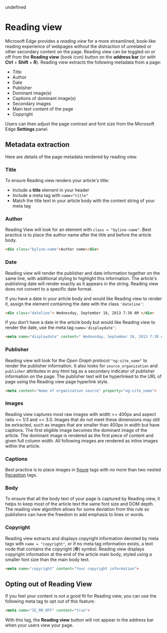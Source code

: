 undefined
# Reading view

Microsoft Edge provides a *reading view* for a more streamlined, book-like reading experience of webpages without the distraction of unrelated or other secondary content on the page. Reading view can be toggled on or off from the **Reading view** (book icon) button on the **address bar** (or with **Ctrl** + **Shift** + **R**). Reading view extracts the following metadata from a page:

* Title
* Author
* Date
* Publisher
* Dominant image(s)
* Captions of dominant image(s)
* Secondary images
* Main text content of the page
* Copyright

Users can then adjust the page contrast and font size from the Microsoft Edge **Settings** panel.

## Metadata extraction


Here are details of the page metadata rendered by reading view.

### Title

To ensure Reading view renders your article's title:

* Include a **title** element in your header
* Include a meta tag with `name="title"`
* Match the title text in your article body with the content string of your meta tag

### Author

Reading View will look for an element with `class = "byline-name"`. Best practice is to place the author name after the title and before the article body.

```html
<div class="byline-name">Author name</div>
```

### Date

Reading view will render the publisher and date information together on the same line, with additional styling to highlight this information. The article's publishing date will render exactly as it appears in the string. Reading view does not convert to a specific date format.

If you have a date in your article body and would like Reading view to render it, assign the element containing the date with the class `'dateline'`:

```html
<div class="dateline"> Wednesday, September 18, 2013 7:38 AM </div>
```

If you don't have a date in the article body but would like Reading view to render the date, use the meta tag `name='displaydate'`:

```html
<meta name="displaydate" content=" Wednesday, September 18, 2013 7:38 AM ">
```

### Publisher

Reading view will look for the *Open Graph* protocol `"og:site_name"` to render the publisher information. It also looks for `source_organization` and `publisher` attributes in any html tag as a secondary indicator of publisher information on the page. The publisher text will be hyperlinked to the URL of page using the Reading view page hyperlink style.

```html
<meta content="Name of organization source" property="og:site_name">
```

### Images

Reading view captures most raw images with width >= 400px and aspect ratio >= 1/3 and =< 3.0. Images that do not meet these dimensions may still be extracted, such as images that are smaller than 400px in width but have captions. The first eligible image becomes the dominant image of the article. The dominant image is rendered as the first piece of content and given full column width. All following images are rendered as inline images within the article.

### Captions

Best practice is to place images in [figure](https://msdn.microsoft.com/en-us/library/gg593038(v=vs.85).aspx) tags with no more than two nested [figcaption](https://msdn.microsoft.com/en-us/library/gg593037(v=vs.85).aspx) tags.

### Body

To ensure that all the body text of your page is captured by Reading view, it helps to keep most of the article text the same font size and DOM depth. The reading view algorithm allows for some deviation from this rule so publishers can have the freedom to add emphasis to lines or words.

### Copyright

Reading view extracts and displays copyright information denoted by meta tags with `name = "copyright"`, or if no meta tag information exists, a text node that contains the copyright (**©**) symbol. Reading view displays copyright information at the end of the article main body, styled using a smaller font size than the main body text.

```html
<meta name="copyright" content="Your copyright information">
```

## Opting out of Reading View


If you feel your content is not a good fit for Reading view, you can use the following meta tag to opt out of this feature:

```html
<meta name="IE_RM_OFF" content="true">
```

With this tag, the **Reading view** button will not appear in the address bar when your users view your page.

 

 


